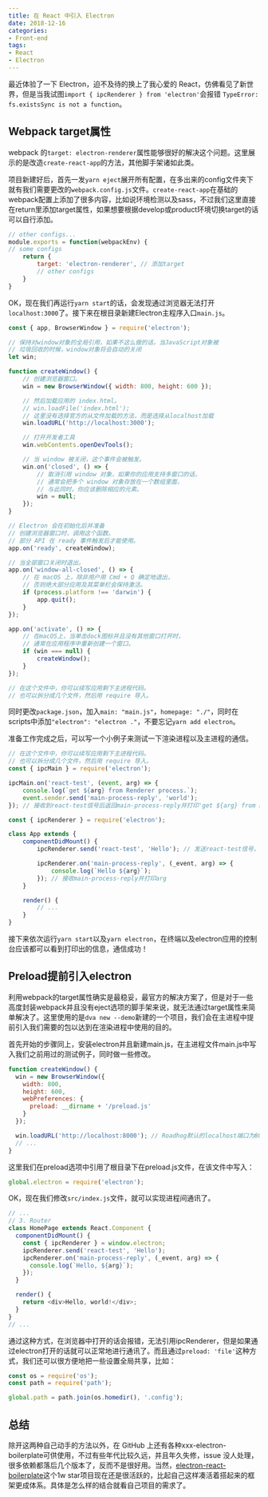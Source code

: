 ```yaml
---
title: 在 React 中引入 Electron
date: 2018-12-16
categories:
- Front-end
tags:
- React
- Electron
---
```


最近体验了一下 Electron，迫不及待的换上了我心爱的 React，仿佛看见了新世界，但是当我试图`import { ipcRenderer } from 'electron'`会报错 `TypeError: fs.existsSync is not a function`。

<!--more-->

## Webpack target属性
webpack 的`target: electron-renderer`属性能够很好的解决这个问题。这里展示的是改造`create-react-app`的方法，其他脚手架诸如此类。

项目新建好后，首先一发`yarn eject`展开所有配置，在多出来的config文件夹下就有我们需要更改的`webpack.config.js`文件。`create-react-app`在基础的webpack配置上添加了很多内容，比如说环境检测以及sass，不过我们这里直接在return里添加target属性，如果想要根据develop或product环境切换target的话可以自行添加。

```javascript
// other configs...
module.exports = function(webpackEnv) {
// some configs
    return {
        target: 'electron-renderer', // 添加target
        // other configs
    }
}
```

OK，现在我们再运行`yarn start`的话，会发现通过浏览器无法打开`localhost:3000`了。接下来在根目录新建Electron主程序入口`main.js`。

```javascript
const { app, BrowserWindow } = require('electron');

// 保持对window对象的全局引用，如果不这么做的话，当JavaScript对象被
// 垃圾回收的时候，window对象将会自动的关闭
let win;

function createWindow() {
	// 创建浏览器窗口。
	win = new BrowserWindow({ width: 800, height: 600 });

	// 然后加载应用的 index.html。
	// win.loadFile('index.html');
	// 这里没有选择官方的从文件加载的方法，而是选择从localhost加载
	win.loadURL('http://localhost:3000');

	// 打开开发者工具
	win.webContents.openDevTools();

	// 当 window 被关闭，这个事件会被触发。
	win.on('closed', () => {
		// 取消引用 window 对象，如果你的应用支持多窗口的话，
		// 通常会把多个 window 对象存放在一个数组里面，
		// 与此同时，你应该删除相应的元素。
		win = null;
	});
}

// Electron 会在初始化后并准备
// 创建浏览器窗口时，调用这个函数。
// 部分 API 在 ready 事件触发后才能使用。
app.on('ready', createWindow);

// 当全部窗口关闭时退出。
app.on('window-all-closed', () => {
	// 在 macOS 上，除非用户用 Cmd + Q 确定地退出，
	// 否则绝大部分应用及其菜单栏会保持激活。
	if (process.platform !== 'darwin') {
		app.quit();
	}
});

app.on('activate', () => {
	// 在macOS上，当单击dock图标并且没有其他窗口打开时，
	// 通常在应用程序中重新创建一个窗口。
	if (win === null) {
		createWindow();
	}
});

// 在这个文件中，你可以续写应用剩下主进程代码。
// 也可以拆分成几个文件，然后用 require 导入。
```

同时更改`package.json`，加入`main: "main.js"`，`homepage: "./"`，同时在scripts中添加`"electron": "electron ."`，不要忘记`yarn add electron`。

准备工作完成之后，可以写一个小例子来测试一下渲染进程以及主进程的通信。

```javascript
// 在这个文件中，你可以续写应用剩下主进程代码。
// 也可以拆分成几个文件，然后用 require 导入。
const { ipcMain } = require('electron');

ipcMain.on('react-test', (event, arg) => {
	console.log(`get ${arg} from Renderer process.`);
	event.sender.send('main-process-reply', 'world');
}); // 接收到react-test信号后返回main-process-reply并打印'get ${arg} from Renderer process'
```

```javascript
const { ipcRenderer } = require('electron');

class App extends {
    componentDidMount() {
        ipcRenderer.send('react-test', 'Hello'); // 发送react-test信号，同时arg为'Hello'

        ipcRenderer.on('main-process-reply', (_event, arg) => {
            console.log(`Hello ${arg}`);
        }); // 接收main-process-reply并打印arg
    }

    render() {
        // ...
    }
}
```

接下来依次运行`yarn start`以及`yarn electron`，在终端以及electron应用的控制台应该都可以看到打印出的信息，通信成功！

## Preload提前引入electron
利用webpack的target属性确实是最稳妥，最官方的解决方案了，但是对于一些高度封装webpack并且没有eject选项的脚手架来说，就无法通过target属性来简单解决了。这里使用的是`dva new --demo`新建的一个项目，我们会在主进程中提前引入我们需要的包以达到在渲染进程中使用的目的。

首先开始的步骤同上，安装electron并且新建main.js，在主进程文件main.js中写入我们之前用过的测试例子，同时做一些修改。

```javascript
function createWindow() {
  win = new BrowserWindow({
    width: 800,
    height: 600,
    webPreferences: {
      preload: __dirname + '/preload.js'
    }
  });

  win.loadURL('http://localhost:8000'); // Roadhog默认的localhost端口为8000
  // ...
}
```

这里我们在preload选项中引用了根目录下在preload.js文件，在该文件中写入：

```javascript
global.electron = require('electron');
```

OK，现在我们修改`src/index.js`文件，就可以实现进程间通讯了。

```javascript
// ...
// 3. Router
class HomePage extends React.Component {
  componentDidMount() {
    const { ipcRenderer } = window.electron;
    ipcRenderer.send('react-test', 'Hello');
    ipcRenderer.on('main-process-reply', (_event, arg) => {
      console.log(`Hello, ${arg}`);
    });
  }

  render() {
    return <div>Hello, world!</div>;
  }
}
// ...
```

通过这种方式，在浏览器中打开的话会报错，无法引用ipcRenderer，但是如果通过electron打开的话就可以正常地进行通讯了。而且通过`preload: 'file'`这种方式，我们还可以很方便地把一些设置全局共享，比如：

```javascript
const os = require('os');
const path = require('path');

global.path = path.join(os.homedir(), '.config');
```

## 总结
除开这两种自己动手的方法以外，在 GitHub 上还有各种xxx-electron-boilerplate可供使用，不过有些年代比较久远，并且年久失修，issue 没人处理，很多依赖都落后几个版本了，反而不是很好用。当然，[electron-react-boilerplate](https://github.com/electron-react-boilerplate/electron-react-boilerplate)这个1w star项目现在还是很活跃的，比起自己这样凑活着搭起来的框架更成体系。具体是怎么样的结合就看自己项目的需求了。

